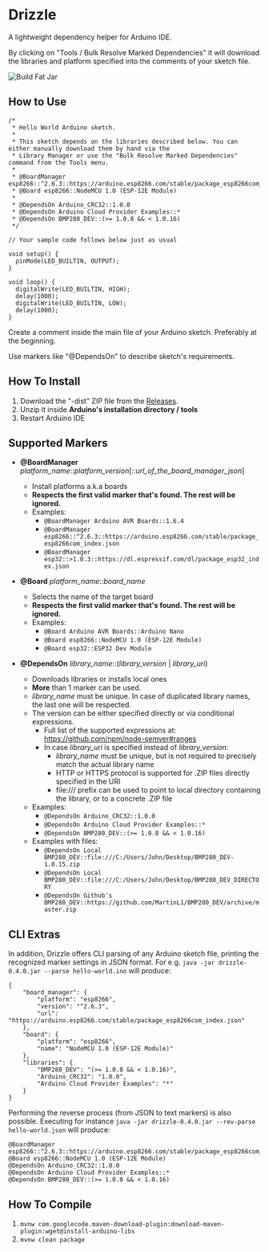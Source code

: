 Drizzle
=======
A lightweight dependency helper for Arduino IDE.

By clicking on "Tools / Bulk Resolve Marked Dependencies" it will download the libraries and platform specified into the comments of your
sketch file.

![Build Fat Jar](https://github.com/zhgzhg/Drizzle/workflows/Build%20Fat%20Jar/badge.svg)

How to Use
----------

```
/*
 * Hello World Arduino sketch.
 *
 * This sketch depends on the libraries described below. You can either manually download them by hand via the
 * Library Manager or use the "Bulk Resolve Marked Dependencies" command from the Tools menu.
 *
 * @BoardManager esp8266::^2.6.3::https://arduino.esp8266.com/stable/package_esp8266com_index.json
 * @Board esp8266::NodeMCU 1.0 (ESP-12E Module)
 *
 * @DependsOn Arduino_CRC32::1.0.0
 * @DependsOn Arduino Cloud Provider Examples::*
 * @DependsOn BMP280_DEV::(>= 1.0.8 && < 1.0.16)
 */

// Your sample code follows below just as usual

void setup() {
  pinMode(LED_BUILTIN, OUTPUT);
}

void loop() {
  digitalWrite(LED_BUILTIN, HIGH);
  delay(1000);
  digitalWrite(LED_BUILTIN, LOW);
  delay(1000);
}
```
Create a comment inside the main file of your Arduino sketch. Preferably at the beginning.

Use markers like "@DependsOn" to describe sketch's requirements.
 

How To Install
--------------

1. Download the "-dist" ZIP file from the [Releases](https://github.com/zhgzhg/Drizzle/releases).
2. Unzip it inside **Arduino's installation directory / tools**
3. Restart Arduino IDE

Supported Markers
-----------------

* __@BoardManager__ _platform_name_::_platform_version_[::_url_of_the_board_manager_json_]
  * Install platforms a.k.a boards
  * __Respects the first valid marker that's found. The rest will be ignored.__
  * Examples:
    * `@BoardManager Arduino AVR Boards::1.6.4`
    * `@BoardManager esp8266::^2.6.3::https://arduino.esp8266.com/stable/package_esp8266com_index.json`
    * `@BoardManager esp32::>1.0.3::https://dl.espressif.com/dl/package_esp32_index.json`


* __@Board__ _platform_name_::_board_name_
  * Selects the name of the target board
  * __Respects the first valid marker that's found. The rest will be ignored.__
  * Examples:
    * `@Board Arduino AVR Boards::Arduino Nano`
    * `@Board esp8266::NodeMCU 1.0 (ESP-12E Module)`
    * `@Board esp32::ESP32 Dev Module`


* __@DependsOn__ _library_name_::(_library_version_ | _library_uri_)
  * Downloads libraries or installs local ones
  * __More__ than 1 marker can be used. 
  * _library_name_ must be unique. In case of duplicated library names, the last one will be respected.
  * The version can be either specified directly or via conditional expressions.
    * Full list of the supported expressions at: https://github.com/npm/node-semver#ranges
    * In case _library_uri_ is specified instead of _library_version_:
      * _library_name_ must be unique, but is not required to precisely match the actual library name
      * HTTP or HTTPS protocol is supported for .ZIP files directly specified in the URI
      * file:/// prefix can be used to point to local directory containing the library, or to a concrete .ZIP file
  * Examples:
    * `@DependsOn Arduino_CRC32::1.0.0`
    * `@DependsOn Arduino Cloud Provider Examples::*`
    * `@DependsOn BMP280_DEV::(>= 1.0.8 && < 1.0.16)`
  * Examples with files:
    * `@DependsOn Local BMP280_DEV::file:///C:/Users/John/Desktop/BMP280_DEV-1.0.15.zip`
    * `@DependsOn Local BMP280_DEV::file:///C:/Users/John/Desktop/BMP280_DEV_DIRECTORY`
    * `@DependsOn Github's BMP280_DEV::https://github.com/MartinL1/BMP280_DEV/archive/master.zip`

CLI Extras
----------

In addition, Drizzle offers CLI parsing of any Arduino sketch file, printing the recognized marker settings in JSON format.
For e.g. `java -jar drizzle-0.4.0.jar --parse hello-world.ino` will produce:

```
{
    "board_manager": {
        "platform": "esp8266",
        "version": "^2.6.3",
        "url": "https://arduino.esp8266.com/stable/package_esp8266com_index.json"
    },
    "board": {
        "platform": "esp8266",
        "name": "NodeMCU 1.0 (ESP-12E Module)"
    },
    "libraries": {
        "BMP280_DEV": "(>= 1.0.8 && < 1.0.16)",
        "Arduino_CRC32": "1.0.0",
        "Arduino Cloud Provider Examples": "*"
    }
}
```

Performing the reverse process (from JSON to text markers) is also possible. Executing for instance
`java -jar drizzle-0.4.0.jar --rev-parse hello-world.json` will produce:

```
@BoardManager esp8266::^2.6.3::https://arduino.esp8266.com/stable/package_esp8266com_index.json
@Board esp8266::NodeMCU 1.0 (ESP-12E Module)
@DependsOn Arduino_CRC32::1.0.0
@DependsOn Arduino Cloud Provider Examples::*
@DependsOn BMP280_DEV::(>= 1.0.8 && < 1.0.16)
```


How To Compile
--------------

1. `mvnw com.googlecode.maven-download-plugin:download-maven-plugin:wget@install-arduino-libs`
2. `mvnw clean package`